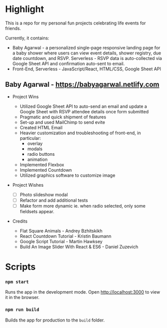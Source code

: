 # Highlight 

This is a repo for my personal fun projects celebrating life events for friends. 

Currently, it contains: 
* Baby Agarwal - a personalized single-page responsive landing page for a baby shower where users can view event details, shower registry, due date countdown, and RSVP. Serverless - RSVP data is auto-collected via Google Sheet API and confirmation auto-sent to email. 
 * Front-End, Serverless - JavaScript/React, HTML/CSS, Google Sheet API

## Baby Agarwal - https://babyagarwal.netlify.com
* Project Wins
  * Utilized Google Sheet API to auto-send an email and update a Google Sheet with RSVP attendee details once form submitted 
  * Pragmatic and quick shipment of features
  * Set-up and used MailChimp to send evite
  * Created HTML Email
  * Heavier customization and troubleshooting of front-end, in particular:
    * overlay
    * modals
    * radio buttons
    * animation
  * Implemented Flexbox
  * Implemented Countdown
  * Utilized graphics software to customize image

* Project Wishes
  - [ ] Photo slideshow modal
  - [ ] Refactor and add additional tests
  - [ ] Make form more dynamic ie. when radio selected, only some fieldsets appear.

* Credits
  * Flat Square Animals - Andrey Bzhitskikh
  * React Countdown Tutorial - Kristin Baumann
  * Google Script Tutorial - Martin Hawksey
  * Build An Image Slider With React & ES6 - Daniel Zuzevich

# Scripts

### `npm start`

Runs the app in the development mode. Open [http://localhost:3000](http://localhost:3000) to view it in the browser.

### `npm run build`

Builds the app for production to the `build` folder.<br>
